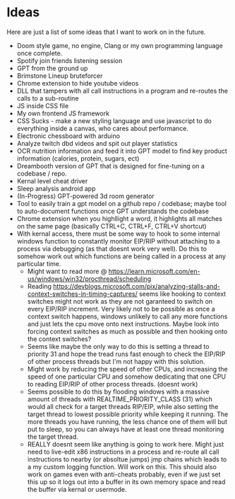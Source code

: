 # Ideas 

Here are just a list of some ideas that I want to work on in the future. 

* Doom style game, no engine, Clang or my own programming language once complete.
* Spotify join friends listening session
* GPT from the ground up
* Brimstone Lineup bruteforcer
* Chrome extension to hide youtube videos
* DLL that tampers with all call instructions in a program and re-routes the calls to a sub-routine
* JS inside CSS file
* My own frontend JS framework
* CSS Sucks - make a new styling language and use javascript to do everything inside a canvas, who cares about performance.
* Electronic chessboard with arduino
* Analyze twitch dbd videos and spit out player statistics
* OCR nutrition information and feed it into GPT model to find key product information (calories, protein, sugars, ect)
* Dreambooth version of GPT that is designed for fine-tuning on a codebase / repo.
* Kernal level cheat driver 
* Sleep analysis android app
* (In-Progress) GPT-powered 3d room generator
* Tool to easily train a gpt model on a github repo / codebase; maybe tool to auto-document functions once GPT understands the codebase
* Chrome extension when you highllight a word, it highlights all matches on the same page (basically CTRL+C, CTRL+F, CTRL+V shortcut)
* With kernal access, there must be some way to hook to some internal windows function to constantly monitor EIP/RIP without attaching to a process via debugging (as that doesnt work very well). Do this to somehow work out which functions are being called in a process at any particular time.
  * Might want to read more @ https://learn.microsoft.com/en-us/windows/win32/procthread/scheduling
  * Reading https://devblogs.microsoft.com/pix/analyzing-stalls-and-context-switches-in-timing-captures/ seems like hooking to context switches might not work as they are not garanteed to switch on every EIP/RIP increment. Very likely not to be possible as once a context switch happens, windows unlikely to call any more functions and just lets the cpu move onto next instructions. Maybe look into forcing context switches as much as possible and then hooking onto the context switches?
  * Seems like maybe the only way to do this is setting a thread to priority 31 and hope the tread runs fast enough to check the EIP/RIP of other process threads but I'm not happy with this solution. 
  * Might work by reducing the speed of other CPUs, and increasing the speed of one particular CPU and somehow dedicating that one CPU to reading EIP/RIP of other process threads. (doesnt work) 
  * Seems possible to do this by flooding windows with a massive amount of threads with REALTIME_PRIORITY_CLASS (31) which would all check for a target threads RIP/EIP, while also setting the target thread to lowest possible priority while keeping it running. The more threads you have running, the less chance one of them will but put to sleep, so you can always have at least one thread monitoring the target thread.
  * REALLY doesnt seem like anything is going to work here. Might just need to live-edit x86 instructions in a process and re-route all call instructions to nearby (or absoltue jumps) jmp chains which leads to a my custom logging function. Will work on this. This should also work on games even with anti-cheats probably, even if we just set this up so it logs out into a buffer in its own memory space and read the buffer via kernal or usermode.
